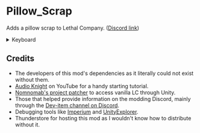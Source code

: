 
# Pillow_Scrap
Adds a pillow scrap to Lethal Company. ([Discord link](https://discord.com/channels/1168655651455639582/1245084720614604873))


<details>
<summary>Keyboard</summary>

> Weight: 1 <br>
> Max value: 32 <br>
> Min value: 16 <br>
![Pillow](https://imgur.com/V3cu3IW.png)

</details>


## Credits

- The developers of this mod's dependencies as it literally could not exist without them.
- [Audio Knight](https://www.youtube.com/@knightofaudio) on YouTube for a handy starting tutorial.
- [Nomnomab's project patcher](https://github.com/nomnomab/lc-project-patcher) to access vanilla LC through Unity.
- Those that helped provide information on the modding Discord, mainly through the [Dev-item channel on Discord](https://discord.com/channels/1168655651455639582/1193461151636398080).
- Debugging tools like [Imperium](https://thunderstore.io/c/lethal-company/p/giosuel/Imperium/) and [UnityExplorer](https://thunderstore.io/c/lethal-company/p/LethalCompanyModding/Yukieji_UnityExplorer/).
- Thunderstore for hosting this mod as I wouldn't know how to distribute without it.